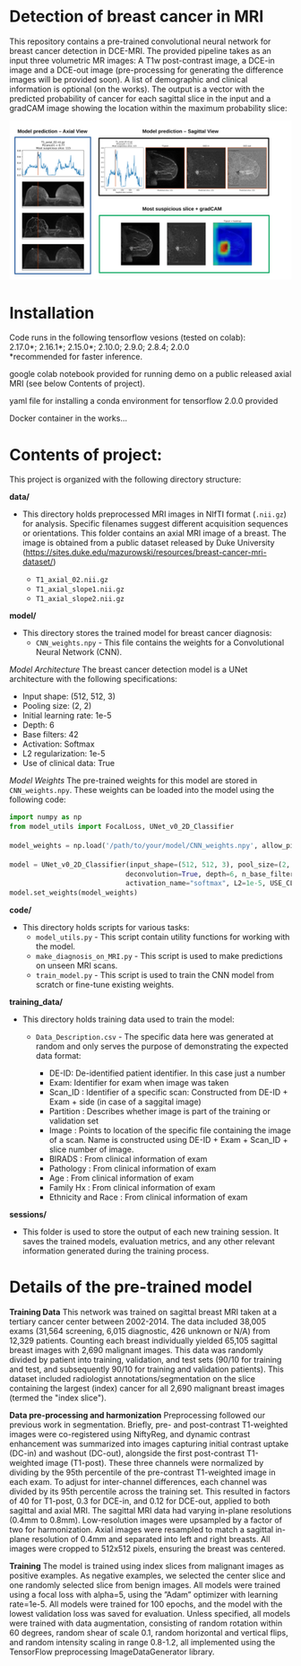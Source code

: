 # Detection of breast cancer in MRI

This repository contains a pre-trained convolutional neural network for breast cancer detection in DCE-MRI. The provided pipeline takes as an input three volumetric MR images: A T1w post-contrast image, a DCE-in image and a DCE-out image (pre-processing for generating the difference images will be provided soon). A list of demographic and clinical information is optional (on the works). The output is a vector with the predicted probability of cancer for each sagittal slice in the input and a gradCAM image showing the location within the maximum probability slice:

![Results example](/figures/result_example-1.png)


# Installation

Code runs in the following tensorflow vesions (tested on colab): 
<br/>2.17.0*; 2.16.1*; 2.15.0*; 2.10.0; 2.9.0; 2.8.4; 2.0.0 
<br/>*recommended for faster inference.

google colab notebook provided for running demo on a public released axial MRI (see below Contents of project).

yaml file for installing a conda environment for tensorflow 2.0.0 provided

Docker container in the works...

# Contents of project: 

This project is organized with the following directory structure:

**data/**

* This directory holds preprocessed MRI images in NIfTI format (`.nii.gz`) for analysis. Specific filenames suggest different acquisition sequences or orientations. This folder contains an axial MRI image of a breast. The image is obtained from a public dataset released by Duke
University (https://sites.duke.edu/mazurowski/resources/breast-cancer-mri-dataset/)

    * `T1_axial_02.nii.gz`
    * `T1_axial_slope1.nii.gz`
    * `T1_axial_slope2.nii.gz`


**model/**

* This directory stores the trained model for breast cancer diagnosis:
    * `CNN_weights.npy` - This file contains the weights for a Convolutional Neural Network (CNN).

*Model Architecture*
The breast cancer detection model is a UNet architecture with the following specifications:

* Input shape: (512, 512, 3)
* Pooling size: (2, 2)
* Initial learning rate: 1e-5
* Depth: 6
* Base filters: 42
* Activation: Softmax
* L2 regularization: 1e-5
* Use of clinical data: True

*Model Weights*
The pre-trained weights for this model are stored in `CNN_weights.npy`. These weights can be loaded into the model using the following code:

```python
import numpy as np
from model_utils import FocalLoss, UNet_v0_2D_Classifier

model_weights = np.load('/path/to/your/model/CNN_weights.npy', allow_pickle=True)

model = UNet_v0_2D_Classifier(input_shape=(512, 512, 3), pool_size=(2, 2), initial_learning_rate=1e-5,
                             deconvolution=True, depth=6, n_base_filters=42,
                             activation_name="softmax", L2=1e-5, USE_CLINICAL=True)
model.set_weights(model_weights)
``` 


**code/**

* This directory holds scripts for various tasks:
    * `model_utils.py` - This script contain utility functions for working with the model.
    * `make_diagnosis_on_MRI.py` - This script is used to make predictions on unseen MRI scans.
    * `train_model.py` - This script is used to train the CNN model from scratch or fine-tune existing weights.

**training_data/**

* This directory holds training data used to train the model:
    * `Data_Description.csv` - The specific data here was generated at random and only serves the purpose of demonstrating the expected data format:

      * DE-ID: De-identified patient identifier. In this case just a number
      * Exam: Identifier for exam when image was taken
      * Scan_ID : Identifier of a specific scan: Constructed from DE-ID + Exam + side (in case of a saggital image)
      * Partition : Describes whether image is part of the training or validation set
      * Image : Points to location of the specific file containing the image of a scan. Name is constructed using DE-ID + Exam + Scan_ID + slice number of image.
      * BIRADS : From clinical information of exam
      * Pathology : From clinical information of exam 
      * Age : From clinical information of exam
      * Family Hx : From clinical information of exam
      * Ethnicity and Race : From clinical information of exam

**sessions/**

* This folder is used to store the output of each new training session. It saves the trained
models, evaluation metrics, and any other relevant information generated during the
training process.

# Details of the pre-trained model

**Training Data**
This network was trained on sagittal breast MRI taken at a tertiary cancer center between 2002-2014. The data included 38,005 exams (31,564 screening, 6,015 diagnostic, 426 unknown or N/A) from 12,329 patients. Counting each breast individually yielded 65,105 sagittal breast images with 2,690 malignant images. This data was randomly divided by patient into training, validation, and test sets (90/10 for training and test, and subsequently 90/10 for training and validation patients). This dataset included radiologist annotations/segmentation on the slice containing the largest (index) cancer for all 2,690 malignant breast images (termed the "index slice"). 

**Data pre-processing and harmonization**
Preprocessing followed our previous work in segmentation. Briefly, pre- and post-contrast T1-weighted images were co-registered using NiftyReg, and dynamic contrast enhancement was summarized into images capturing initial contrast uptake (DC-in) and washout (DC-out), alongside the first post-contrast T1-weighted image (T1-post). These three channels were normalized by dividing by the 95th percentile of the pre-contrast T1-weighted image in each exam. To adjust for inter-channel differences, each channel was divided by its 95th percentile across the training set. This resulted in factors of 40 for T1-post, 0.3 for DCE-in, and 0.12 for DCE-out, applied to both sagittal and axial MRI. The sagittal MRI data had varying in-plane resolutions (0.4mm to 0.8mm). Low-resolution images were upsampled by a factor of two for harmonization. Axial images were resampled to match a sagittal in-plane resolution of 0.4mm and separated into left and right breasts. All images were cropped to 512x512 pixels, ensuring the breast was centered.

**Training**
The model is trained using index slices from malignant images as positive examples. As negative examples, we selected the center slice and one randomly selected slice from benign images. All models were trained using a focal loss with alpha=5, using the ”Adam” optimizer with learning rate=1e-5. All models were trained for 100 epochs, and the model with the lowest validation loss was saved for evaluation. Unless specified, all models were trained with data augmentation, consisting of random rotation within 60 degrees, random shear of scale 0.1, random horizontal and vertical flips, and random intensity scaling in range 0.8-1.2, all implemented using the TensorFlow preprocessing ImageDataGenerator library.
